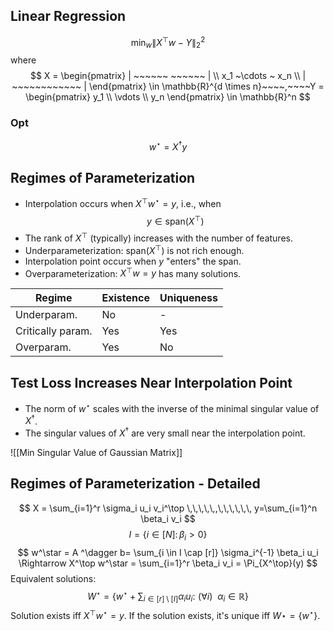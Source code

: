 ## Linear Regression
$$
\min_w \|X^\top w - Y\|_2 ^2
$$
where
$$
X = \begin{pmatrix} | ~~~~~~ ~~~~~~ | \\ x_1 ~\cdots ~ x_n \\ | ~~~~~~~~~~~~ | \end{pmatrix} \in \mathbb{R}^{d \times n}~~~~,~~~~Y = \begin{pmatrix} y_1 \\ \vdots \\ y_n \end{pmatrix} \in \mathbb{R}^n
$$

### Opt
$$
w^\star = X^\dagger y
$$



## Regimes of Parameterization
- Interpolation occurs when $X^\top w^\star = y$, i.e., when 
$$
y \in \mathrm{span}(X^\top)
$$
- The rank of $X^\top$ (typically) increases with the number of features.
- Underparameterization: $\mathrm{span}(X^\top)$ is not rich enough.
- Interpolation point occurs when $y$ "enters" the span.
- Overparameterization: $X^\top w =y$ has many solutions. 


| Regime            | Existence | Uniqueness               |
| ----------------- | ------------------------ | ----------- |
| Underparam.       | No | - |$I \not \subseteq [r]$       |
| Critically param. | Yes    | Yes|
| Overparam.        |  Yes| No      |

## Test Loss Increases Near Interpolation Point
- The norm of $w^\star$ scales with the inverse of the minimal singular value of $X^\dagger$.
- The singular values of $X^\dagger$ are very small near the interpolation point. 

![[Min Singular Value of Gaussian Matrix]]


## Regimes of Parameterization - Detailed

$$
X = \sum_{i=1}^r \sigma_i u_i v_i^\top \,\,\,\,\,,\,\,\,\,\,\, y=\sum_{i=1}^n \beta_i v_i
$$
$$I = \{i \in [N]:\,\beta_i >0 \}$$
$$
w^\star = A ^\dagger b= \sum_{i \in I \cap [r]} \sigma_i^{-1} \beta_i u_i \Rightarrow X^\top w^\star = \sum_{i=1}^r \beta_i v_i = \Pi_{X^\top}(y)
$$
Equivalent solutions:
$$
W^\star = \left \{w^\star + \sum_{i \in [r] \setminus [I]} \alpha_i u_i :\,\,(\forall i) ~~ \alpha_i \in \mathbb{R} \right\}
$$
Solution exists iff $X^\top w^\star = y$.
If the solution exists, it's unique iff $W \star = \{w^\star\}$.


